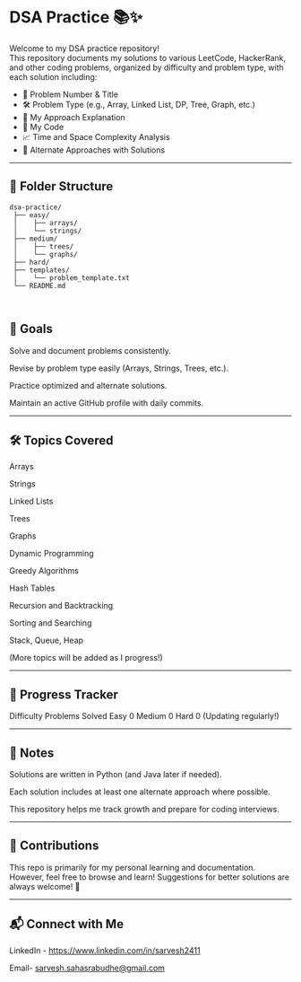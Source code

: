 # DSA Practice 📚✨

Welcome to my DSA practice repository!  
This repository documents my solutions to various LeetCode, HackerRank, and other coding problems, organized by difficulty and problem type, with each solution including:

- 🚀 Problem Number & Title
- 🛠️ Problem Type (e.g., Array, Linked List, DP, Tree, Graph, etc.)
- 🧠 My Approach Explanation
- 📄 My Code
- 📈 Time and Space Complexity Analysis
- 🔀 Alternate Approaches with Solutions

---

## 📂 Folder Structure

```
dsa-practice/
 ├── easy/
 │    ├── arrays/
 │    └── strings/
 ├── medium/
 │    ├── trees/
 │    └── graphs/
 ├── hard/
 ├── templates/
 │    └── problem_template.txt
 └── README.md

 
```
## 🎯 Goals
Solve and document problems consistently.

Revise by problem type easily (Arrays, Strings, Trees, etc.).

Practice optimized and alternate solutions.

Maintain an active GitHub profile with daily commits.

---

## 🛠 Topics Covered
Arrays

Strings

Linked Lists

Trees

Graphs

Dynamic Programming

Greedy Algorithms

Hash Tables

Recursion and Backtracking

Sorting and Searching

Stack, Queue, Heap

(More topics will be added as I progress!)

---

## 📅 Progress Tracker

Difficulty	Problems Solved
Easy	0
Medium	0
Hard	0
(Updating regularly!)

---

## 📢 Notes
Solutions are written in Python (and Java later if needed).

Each solution includes at least one alternate approach where possible.

This repository helps me track growth and prepare for coding interviews.

---

## 🤝 Contributions
This repo is primarily for my personal learning and documentation.
However, feel free to browse and learn!
Suggestions for better solutions are always welcome! 🌟

---

## 📬 Connect with Me
LinkedIn - https://www.linkedin.com/in/sarvesh2411

Email- sarvesh.sahasrabudhe@gmail.com

